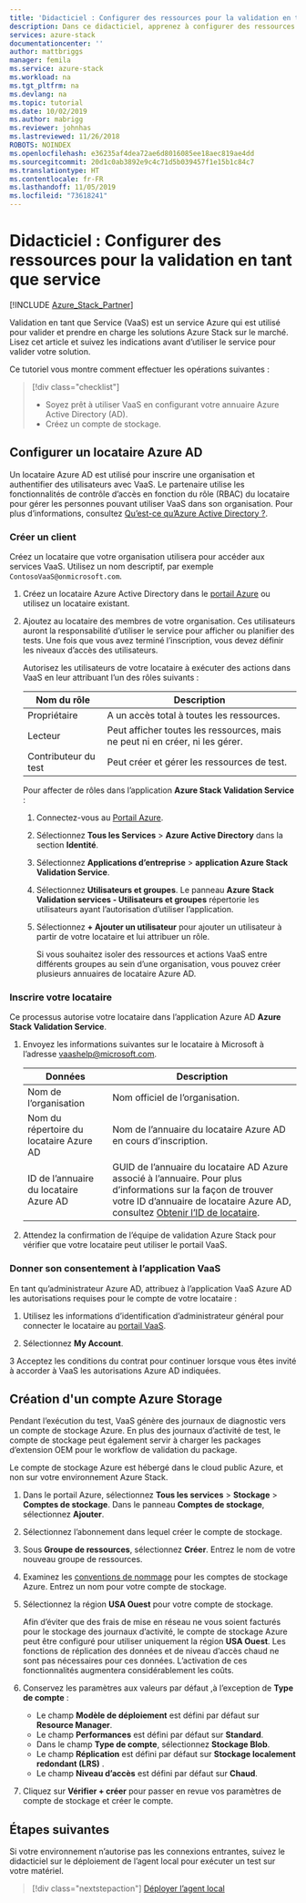 ```yaml
---
title: 'Didacticiel : Configurer des ressources pour la validation en tant que service | Microsoft Docs'
description: Dans ce didacticiel, apprenez à configurer des ressources pour la validation en tant que service.
services: azure-stack
documentationcenter: ''
author: mattbriggs
manager: femila
ms.service: azure-stack
ms.workload: na
ms.tgt_pltfrm: na
ms.devlang: na
ms.topic: tutorial
ms.date: 10/02/2019
ms.author: mabrigg
ms.reviewer: johnhas
ms.lastreviewed: 11/26/2018
ROBOTS: NOINDEX
ms.openlocfilehash: e36235af4dea72ae6d8016085ee18aec819ae4dd
ms.sourcegitcommit: 20d1c0ab3892e9c4c71d5b039457f1e15b1c84c7
ms.translationtype: HT
ms.contentlocale: fr-FR
ms.lasthandoff: 11/05/2019
ms.locfileid: "73618241"
---
```

# <a name="tutorial-set-up-resources-for-validation-as-a-service"></a>Didacticiel : Configurer des ressources pour la validation en tant que service

[!INCLUDE [Azure_Stack_Partner](./includes/azure-stack-partner-appliesto.md)]

Validation en tant que Service (VaaS) est un service Azure qui est utilisé pour valider et prendre en charge les solutions Azure Stack sur le marché. Lisez cet article et suivez les indications avant d’utiliser le service pour valider votre solution.

Ce tutoriel vous montre comment effectuer les opérations suivantes :

> [!div class="checklist"]
> * Soyez prêt à utiliser VaaS en configurant votre annuaire Azure Active Directory (AD).
> * Créez un compte de stockage.

## <a name="configure-an-azure-ad-tenant"></a>Configurer un locataire Azure AD

Un locataire Azure AD est utilisé pour inscrire une organisation et authentifier des utilisateurs avec VaaS. Le partenaire utilise les fonctionnalités de contrôle d’accès en fonction du rôle (RBAC) du locataire pour gérer les personnes pouvant utiliser VaaS dans son organisation. Pour plus d’informations, consultez [Qu’est-ce qu’Azure Active Directory ?](https://docs.microsoft.com/azure/active-directory/fundamentals/active-directory-whatis).

### <a name="create-a-tenant"></a>Créer un client

Créez un locataire que votre organisation utilisera pour accéder aux services VaaS. Utilisez un nom descriptif, par exemple `ContosoVaaS@onmicrosoft.com`.

1. Créez un locataire Azure Active Directory dans le [portail Azure](https://portal.azure.com) ou utilisez un locataire existant. <!-- For instructions on creating new Azure AD tenants, see [Get started with Azure AD](https://docs.microsoft.com/azure/active-directory/get-started-azure-ad). -->

2. Ajoutez au locataire des membres de votre organisation. Ces utilisateurs auront la responsabilité d’utiliser le service pour afficher ou planifier des tests. Une fois que vous avez terminé l’inscription, vous devez définir les niveaux d’accès des utilisateurs.

    Autorisez les utilisateurs de votre locataire à exécuter des actions dans VaaS en leur attribuant l’un des rôles suivants :

    | Nom du rôle | Description |
    |---------------------|------------------------------------------|
    | Propriétaire | A un accès total à toutes les ressources. |
    | Lecteur | Peut afficher toutes les ressources, mais ne peut ni en créer, ni les gérer. |
    | Contributeur du test | Peut créer et gérer les ressources de test. |

    Pour affecter de rôles dans l’application **Azure Stack Validation Service** :

   1. Connectez-vous au [Portail Azure](https://portal.azure.com).
   2. Sélectionnez **Tous les Services** > **Azure Active Directory** dans la section **Identité**.
   3. Sélectionnez **Applications d’entreprise** > **application Azure Stack Validation Service**.
   4. Sélectionnez **Utilisateurs et groupes**. Le panneau **Azure Stack Validation services - Utilisateurs et groupes** répertorie les utilisateurs ayant l’autorisation d’utiliser l’application.
   5. Sélectionnez **+ Ajouter un utilisateur** pour ajouter un utilisateur à partir de votre locataire et lui attribuer un rôle.

      Si vous souhaitez isoler des ressources et actions VaaS entre différents groupes au sein d’une organisation, vous pouvez créer plusieurs annuaires de locataire Azure AD.

### <a name="register-your-tenant"></a>Inscrire votre locataire

Ce processus autorise votre locataire dans l’application Azure AD **Azure Stack Validation Service**.

1. Envoyez les informations suivantes sur le locataire à Microsoft à l’adresse [vaashelp@microsoft.com](mailto:vaashelp@microsoft.com).

    | Données | Description |
    |--------------------------------|---------------------------------------------------------------------------------------------|
    | Nom de l’organisation | Nom officiel de l’organisation. |
    | Nom du répertoire du locataire Azure AD | Nom de l’annuaire du locataire Azure AD en cours d’inscription. |
    | ID de l’annuaire du locataire Azure AD | GUID de l’annuaire du locataire AD Azure associé à l’annuaire. Pour plus d’informations sur la façon de trouver votre ID d’annuaire de locataire Azure AD, consultez [Obtenir l’ID de locataire](https://docs.microsoft.com/azure/azure-resource-manager/resource-group-create-service-principal-portal#get-values-for-signing-in). |

2. Attendez la confirmation de l’équipe de validation Azure Stack pour vérifier que votre locataire peut utiliser le portail VaaS.

### <a name="consent-to-the-vaas-application"></a>Donner son consentement à l’application VaaS

En tant qu’administrateur Azure AD, attribuez à l’application VaaS Azure AD les autorisations requises pour le compte de votre locataire :

1. Utilisez les informations d’identification d’administrateur général pour connecter le locataire au [portail VaaS](https://azurestackvalidation.com/). 

2. Sélectionnez **My Account**.

3 Acceptez les conditions du contrat pour continuer lorsque vous êtes invité à accorder à VaaS les autorisations Azure AD indiquées.

## <a name="create-an-azure-storage-account"></a>Création d'un compte Azure Storage

Pendant l’exécution du test, VaaS génère des journaux de diagnostic vers un compte de stockage Azure. En plus des journaux d’activité de test, le compte de stockage peut également servir à charger les packages d’extension OEM pour le workflow de validation du package.

Le compte de stockage Azure est hébergé dans le cloud public Azure, et non sur votre environnement Azure Stack.

1. Dans le portail Azure, sélectionnez **Tous les services** > **Stockage** > **Comptes de stockage**. Dans le panneau **Comptes de stockage**, sélectionnez **Ajouter**.

2. Sélectionnez l’abonnement dans lequel créer le compte de stockage.

3. Sous **Groupe de ressources**, sélectionnez **Créer**. Entrez le nom de votre nouveau groupe de ressources.

4. Examinez les [conventions de nommage](/azure/cloud-adoption-framework/ready/azure-best-practices/naming-and-tagging#storage) pour les comptes de stockage Azure. Entrez un nom pour votre compte de stockage.

5. Sélectionnez la région **USA Ouest** pour votre compte de stockage.

    Afin d’éviter que des frais de mise en réseau ne vous soient facturés pour le stockage des journaux d’activité, le compte de stockage Azure peut être configuré pour utiliser uniquement la région **USA Ouest**. Les fonctions de réplication des données et de niveau d’accès chaud ne sont pas nécessaires pour ces données. L’activation de ces fonctionnalités augmentera considérablement les coûts.

6. Conservez les paramètres aux valeurs par défaut ,à l’exception de **Type de compte** :

    - Le champ **Modèle de déploiement** est défini par défaut sur **Resource Manager**.
    - Le champ **Performances** est défini par défaut sur **Standard**.
    - Dans le champ **Type de compte**, sélectionnez **Stockage Blob**.
    - Le champ **Réplication** est défini par défaut sur **Stockage localement redondant (LRS)** .
    - Le champ **Niveau d’accès** est défini par défaut sur **Chaud**.

7. Cliquez sur **Vérifier + créer** pour passer en revue vos paramètres de compte de stockage et créer le compte.

## <a name="next-steps"></a>Étapes suivantes

Si votre environnement n’autorise pas les connexions entrantes, suivez le didacticiel sur le déploiement de l’agent local pour exécuter un test sur votre matériel.

> [!div class="nextstepaction"]
> [Déployer l’agent local](azure-stack-vaas-local-agent.md)
